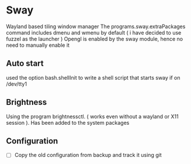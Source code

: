# Sway
Wayland based tiling window manager
The programs.sway.extraPackages command includes dmenu and wmenu by default ( i have decided to use fuzzel as the launcher )
Opengl is enabled by the sway module, hence no need to manually enable it

## Auto start
used the option bash.shellInit to write a shell script that starts sway if on /dev/tty1

## Brightness
Using the program brightnessctl. ( works even without a wayland or X11 session ). Has been added to the system packages

## Configuration
- [ ] Copy the old configuration from backup and track it using git
